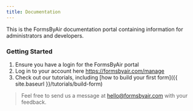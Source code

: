 ```yaml
---
title: Documentation
---
```


This is the FormsByAir documentation portal containing information for administrators and developers.

### Getting Started

1. Ensure you have a login for the FormsByAir portal
2. Log in to your account here <a target="_blank" href="https://formsbyair.com/manage">https://formsbyair.com/manage</a>
3. Check out our tutorials, including [how to build your first form]({{ site.baseurl }}/tutorials/build-form)

> Feel free to send us a message at [hello@formsbyair.com](mailto:hello@formsbyair.com) with your feedback.
